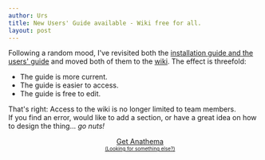 ```yaml
---
author: Urs
title: New Users' Guide available - Wiki free for all.
layout: post
---
```


Following a random mood, I've revisited both the [installation guide and the users' guide](https://github.com/anathema/anathema/wiki/Guide) and moved both of them to the [wiki](https://github.com/anathema/anathema/wiki/).
The effect is threefold:

* The guide is more current.
* The guide is easier to access.
* The guide is free to edit.

That's right: Access to the wiki is no longer limited to team members.   
If you find an error, would like to add a section, or have a great idea on how to design the thing... _go nuts!_

<ul><center>
	<a class="linkToLatestVersion" href="http://anathema.butatopanto.de:8081/full/">
		<span>Get Anathema</span>
		<span class="latestVersion"> </span>
	</a>
	<br/>
	<a href="http://anathema.butatopanto.de:8081/full" style="font-size:x-small">(Looking for something else?)</a>
	</center></ul>